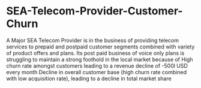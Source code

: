 # SEA-Telecom-Provider-Customer-Churn
A Major SEA Telecom Provider is in the business of providing telecom services to prepaid and postpaid customer segments combined with variety of product offers and plans.  Its post paid business of voice only plans is struggling to maintain a strong foothold in the local market because of  High churn rate amongst customers leading to a revenue decline of -500l USD every month Decline in overall customer base (high churn rate combined with low acquisition rate), leading to a decline in total market share
